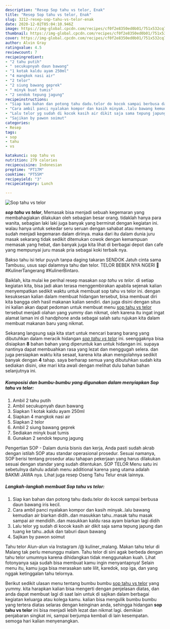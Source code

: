 ```yaml
---
description: "Resep Sop tahu vs telor, Enak"
title: "Resep Sop tahu vs telor, Enak"
slug: 3212-resep-sop-tahu-vs-telor-enak
date: 2020-12-02T05:04:10.946Z
image: https://img-global.cpcdn.com/recipes/cf0f2e8350ed0b01/751x532cq70/sop-tahu-vs-telor-foto-resep-utama.jpg
thumbnail: https://img-global.cpcdn.com/recipes/cf0f2e8350ed0b01/751x532cq70/sop-tahu-vs-telor-foto-resep-utama.jpg
cover: https://img-global.cpcdn.com/recipes/cf0f2e8350ed0b01/751x532cq70/sop-tahu-vs-telor-foto-resep-utama.jpg
author: Alvin Gray
ratingvalue: 4.5
reviewcount: 7
recipeingredient:
- "2 tahu putih"
- " secukupnyah daun bawang"
- "1 kotak kaldu ayam 250ml"
- "4 mangkok nasi air"
- "2 telor"
- "2 siung bawang geprek"
- " minyk buat tumis"
- "2 sendok tepung jagung"
recipeinstructions:
- "Siap kan bahan dan potong tahu dadu.telor do kocok sampai berbusa daun bawang iris kecil."
- "Cara ambil panci nyalakan kompor dan kasih minyak..lalu bawang kemudian air biarkan didih..dan masukkan tahu..masak tahu masak sampai air mendidih..dan masukkan kaldu rasa ayam biarkan lagi didih"
- "Lalu telor yg sudah di kocok kasih air dikit saja sama tepung japung dan tuang ke tahu..aduk dan taburi daun bawang"
- "Sajikan by pawon soimut"
categories:
- Resep
tags:
- sop
- tahu
- vs

katakunci: sop tahu vs 
nutrition: 279 calories
recipecuisine: Indonesian
preptime: "PT17M"
cooktime: "PT55M"
recipeyield: "3"
recipecategory: Lunch

---
```



![Sop tahu vs telor](https://img-global.cpcdn.com/recipes/cf0f2e8350ed0b01/751x532cq70/sop-tahu-vs-telor-foto-resep-utama.jpg)

<b><i>sop tahu vs telor</i></b>, Memasak bisa menjadi sebuah kegemaran yang membahagiakan dilakukan oleh sebagian besar orang. tidaklah hanya para wanita, sebagian laki laki juga banyak yang berminat dengan kegiatan ini. walau hanya untuk sekedar seru seruan dengan sahabat atau memang sudah menjadi kegemaran dalam dirinya. maka dari itu dalam dunia juru masak sekarang tidak sedikit ditemukan cowok dengan kemampuan memasak yang hebat, dan banyak juga kita lihat di berbagai depot dan cafe yang mempunyai juru masak pria sebagai koki terbaik nya.

Bakso tahu isi telur puyuh tanpa daging takaran SENDOK Jatuh cinta sama Tambusu, usus sapi dalamnya tahu dan telor. TELOR BEBEK NYA NGERI 🥵 #KulinerTangerang #KulinerBintaro.

Baiklah, kita mulai ke perihal resep masakan <i>sop tahu vs telor</i>. di setiap kegiatan kita, bisa jadi akan terasa menggembirakan apabila sejenak kalian menyempatkan sedikit waktu untuk membuat sop tahu vs telor ini. dengan kesuksesan kalian dalam membuat hidangan tersebut, bisa membuat diri kita bangga oleh hasil makanan kalian sendiri. dan juga disini dengan situs ini kalian akan dapat pedoman untuk membuat menu <u>sop tahu vs telor</u> tersebut menjadi olahan yang yummy dan nikmat, oleh karena itu ingat ingat alamat laman ini di handphone anda sebagai salah satu rujukan kita dalam membuat makanan baru yang nikmat.


Sekarang langsung saja kita start untuk mencari barang barang yang dibutuhkan dalam meracik hidangan <u><i>sop tahu vs telor</i></u> ini. seenggaknya bisa disiapkan <b>8</b> bahan bahan yang diperuntuk kan untuk hidangan ini. supaya nantinya dapat membuahkan rasa yang lezat dan menggugah selera. dan juga persiapkan waktu kita sesaat, karena kita akan mengolahnya sedikit banyak dengan <b>4</b> tahap. saya berharap semua yang dibutuhkan sudah kita sediakan disini, oke mari kita awali dengan melihat dulu bahan bahan selanjutnya ini.

<!--inarticleads1-->

##### Komposisi dan bumbu-bumbu yang digunakan dalam menyiapkan Sop tahu vs telor:

1. Ambil 2 tahu putih
1. Ambil  secukupnyah daun bawang
1. Siapkan 1 kotak kaldu ayam 250ml
1. Siapkan 4 mangkok nasi air
1. Siapkan 2 telor
1. Ambil 2 siung bawang geprek
1. Sediakan  minyk buat tumis
1. Gunakan 2 sendok tepung jagung


Pengertian SOP - Dalam dunia bisnis dan kerja, Anda pasti sudah akrab dengan istilah SOP atau standar operasional prosedur. Sesuai namanya, SOP berisi tentang prosedur atau tahapan pekerjaan yang harus dilakukan sesuai dengan standar yang sudah ditentukan. SOP TELOR Menu satu ini sebetulnya dahulu adalah menu additional karena yang utama adalah BAKMI JAWA nya. Lihat juga resep Oseng Tahu Telur enak lainnya. 

<!--inarticleads2-->

##### Langkah-langkah membuat Sop tahu vs telor:

1. Siap kan bahan dan potong tahu dadu.telor do kocok sampai berbusa daun bawang iris kecil.
1. Cara ambil panci nyalakan kompor dan kasih minyak..lalu bawang kemudian air biarkan didih..dan masukkan tahu..masak tahu masak sampai air mendidih..dan masukkan kaldu rasa ayam biarkan lagi didih
1. Lalu telor yg sudah di kocok kasih air dikit saja sama tepung japung dan tuang ke tahu..aduk dan taburi daun bawang
1. Sajikan by pawon soimut


Tahu telor Alun-alun via Instagram /@ kuliner_malang. Makan tahu telur di Malang tak perlu menunggu malam. Tahu telor di sini agak berbeda dengan tahu telor umumnya karena dihidangkan tidak menggunakan kuah. Lihat fotonyanya saja sudah bisa membuat kamu ingin menyantapnya! Selain menu itu, kamu juga bisa merasakan sate lilit, karedok, sop iga, dan yang nggak ketinggalan tahu telornya. 

Berikut sedikit ulasan menu tentang bumbu bumbu <u>sop tahu vs telor</u> yang yummy. kita harapkan kalian bisa mengerti dengan penjelasan diatas, dan anda dapat membuat lagi di saat lain untuk di sajikan dalam berbagai kegiatan keluarga atau kolega kamu. kalian bisa mengulik bumbu bumbu yang tertera diatas selaras dengan keinginan anda, sehingga hidangan <b>sop tahu vs telor</b> ini bisa menjadi lebih lezat dan nikmat lagi. demikian penjabaran singkat ini, sampai berjumpa kembali di lain kesempatan. semoga hari kalian menyenangkan.
